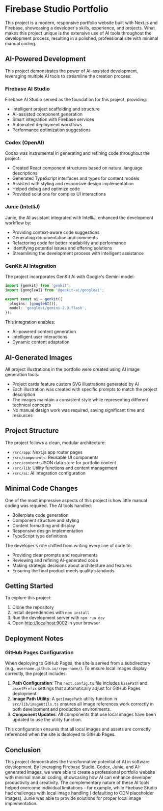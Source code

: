 
# Firebase Studio Portfolio

This project is a modern, responsive portfolio website built with Next.js and Firebase, showcasing a developer's skills, experience, and projects. What makes this project unique is the extensive use of AI tools throughout the development process, resulting in a polished, professional site with minimal manual coding.

## AI-Powered Development

This project demonstrates the power of AI-assisted development, leveraging multiple AI tools to streamline the creation process:

### Firebase AI Studio

Firebase AI Studio served as the foundation for this project, providing:

- Intelligent project scaffolding and structure
- AI-assisted component generation
- Smart integration with Firebase services
- Automated deployment workflows
- Performance optimization suggestions

### Codex (OpenAI)

Codex was instrumental in generating and refining code throughout the project:

- Created React component structures based on natural language descriptions
- Generated TypeScript interfaces and types for content models
- Assisted with styling and responsive design implementation
- Helped debug and optimize code
- Provided solutions for complex UI interactions

### Junie (IntelliJ)

Junie, the AI assistant integrated with IntelliJ, enhanced the development workflow by:

- Providing context-aware code suggestions
- Generating documentation and comments
- Refactoring code for better readability and performance
- Identifying potential issues and offering solutions
- Streamlining the development process with intelligent assistance

### GenKit AI Integration

The project incorporates GenKit AI with Google's Gemini model:

```typescript
import {genkit} from 'genkit';
import {googleAI} from '@genkit-ai/googleai';

export const ai = genkit({
  plugins: [googleAI()],
  model: 'googleai/gemini-2.0-flash',
});
```

This integration enables:
- AI-powered content generation
- Intelligent user interactions
- Dynamic content adaptation

## AI-Generated Images

All project illustrations in the portfolio were created using AI image generation tools:

- Project cards feature custom SVG illustrations generated by AI
- Each illustration was created with specific prompts to match the project description
- The images maintain a consistent style while representing different technical concepts
- No manual design work was required, saving significant time and resources

## Project Structure

The project follows a clean, modular architecture:

- `/src/app`: Next.js app router pages
- `/src/components`: Reusable UI components
- `/src/content`: JSON data store for portfolio content
- `/src/lib`: Utility functions and content management
- `/src/ai`: AI integration configuration

## Minimal Code Changes

One of the most impressive aspects of this project is how little manual coding was required. The AI tools handled:

- Boilerplate code generation
- Component structure and styling
- Content formatting and display
- Responsive design implementation
- TypeScript type definitions

The developer's role shifted from writing every line of code to:
- Providing clear prompts and requirements
- Reviewing and refining AI-generated code
- Making strategic decisions about architecture and features
- Ensuring the final product meets quality standards

## Getting Started

To explore this project:

1. Clone the repository
2. Install dependencies with `npm install`
3. Run the development server with `npm run dev`
4. Open [http://localhost:9002](http://localhost:9002) in your browser

## Deployment Notes

### GitHub Pages Configuration

When deploying to GitHub Pages, the site is served from a subdirectory (e.g., `username.github.io/repo-name/`). To ensure local images display correctly, the project includes:

1. **Path Configuration**: The `next.config.ts` file includes `basePath` and `assetPrefix` settings that automatically adjust for GitHub Pages deployment.
2. **Image Path Utility**: A `getImagePath` utility function in `src/lib/imageUtils.ts` ensures all image references work correctly in both development and production environments.
3. **Component Updates**: All components that use local images have been updated to use the utility function.

This configuration ensures that all local images and assets are correctly referenced when the site is deployed to GitHub Pages.

## Conclusion

This project demonstrates the transformative potential of AI in software development. By leveraging Firebase Studio,
Codex, Junie, and AI-generated images, we were able to create a professional portfolio website with minimal manual
coding, showcasing how AI can enhance developer productivity and creativity. The complementary nature of these AI tools
helped overcome individual limitations - for example, while Firebase Studio had challenges with local image handling (
defaulting to CDN placeholder images), Junie was able to provide solutions for proper local image implementation.
